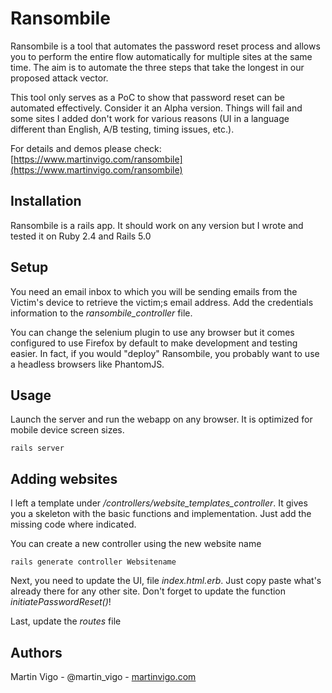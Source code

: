 # Ransombile

Ransombile is a tool that automates the password reset process and allows you to perform the entire flow automatically for multiple sites at the same time. The aim is to automate the three steps that take the longest in our proposed attack vector.

This tool only serves as a PoC to show that password reset can be automated effectively. Consider it an Alpha version. Things will fail and some sites I added don't work for various reasons (UI in a language different than English, A/B testing, timing issues, etc.).

For details and demos please check: [https://www.martinvigo.com/ransombile](https://www.martinvigo.com/ransombile)

## Installation

Ransombile is a rails app. It should work on any version but I wrote and tested it on Ruby 2.4 and Rails 5.0

## Setup

You need an email inbox to which you will be sending emails from the Victim's device to retrieve the victim;s email address. Add the credentials information to the *ransombile_controller* file.

You can change the selenium plugin to use any browser but it comes configured to use Firefox by default to make development and testing easier. In fact, if you would "deploy" Ransombile, you probably want to use a headless browsers like PhantomJS.

## Usage

Launch the server and run the webapp on any browser. It is optimized for mobile device screen sizes.

```rails server```

## Adding websites

I left a template under */controllers/website_templates_controller*. It gives you a skeleton with the basic functions and implementation. Just add the missing code where indicated.

You can create a new controller using the new website name

```rails generate controller Websitename```

Next, you need to update the UI, file *index.html.erb*. Just copy paste what's already there for any other site. Don't forget to update the function *initiatePasswordReset()*!

Last, update the *routes* file

## Authors

Martin Vigo - @martin_vigo - [martinvigo.com](https://www.martinvigo.com)